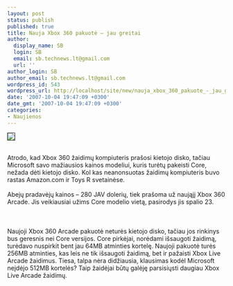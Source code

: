 ```yaml
---
layout: post
status: publish
published: true
title: Nauja Xbox 360 pakuotė – jau greitai
author:
  display_name: SB
  login: SB
  email: sb.technews.lt@gmail.com
  url: ''
author_login: SB
author_email: sb.technews.lt@gmail.com
wordpress_id: 543
wordpress_url: http://localhost/site/new/nauja_xbox_360_pakuote_-_jau_greitai/
date: '2007-10-04 19:47:09 +0300'
date_gmt: '2007-10-04 19:47:09 +0300'
categories:
- Naujienos
---
```

<div class="imgright"><img src="http://tbn0.google.com/images?q=tbn:a9VKF7657aJx2M:http://www.gearcritech.com/images/update051205_xbox360hq.jpg" border="1"></div>
<p><br>Atrodo, kad Xbox 360 žaidimų kompiuteris prašosi kietojo disko, tačiau Microsoft savo mažiausios kainos modeliui, kuris turėtų pakeisti Core, nežada dėti kietojo disko. Kol kas neanonsuotas žaidimų kompiuteris buvo rastas Amazon.com ir Toys R svetainėse.<br />
<br>Abejų pradavėjų kainos – 280 JAV dolerių, tiek prašoma už naująjį Xbox 360 Arcade. Jis veikiausiai užims Core modelio vietą, pasirodys jis spalio 23.<br />
<br><br />
<br>Naujoji Xbox 360 Arcade pakuotė neturės kietojo disko, tačiau jos rinkinys bus geresnis nei Core versijos. Core pirkėjai, norėdami išsaugoti žaidimą, turėdavo nuspirkit bent jau 64MB atminties kortelę. Naujoji pakuotė turės 256MB atminties, kas leis ne tik išsaugoti žaidimą, bet ir pažaisti Xbox Live Arcade žaidimus. Tiesa, talpa nėra didžiausia, klausimas kodėl Microsoft neįdėjo 512MB kortelės? Taip žaidėjai būtų galėję parsisiųsti daugiau Xbox Live Arcade žaidimų.<br />
<br></p>
